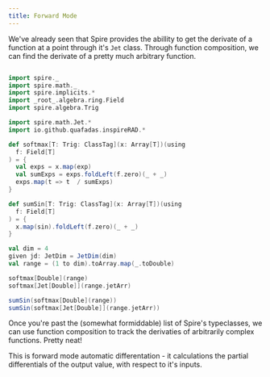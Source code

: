 ```yaml
---
title: Forward Mode
---
```


We've already seen that Spire provides the abillity to get the derivate of a function at a point through it's `Jet` class. Through function composition, we can find the derivate of a pretty much arbitrary function. 

```scala mdoc

import spire._
import spire.math._
import spire.implicits.*
import _root_.algebra.ring.Field
import spire.algebra.Trig

import spire.math.Jet.*
import io.github.quafadas.inspireRAD.*

def softmax[T: Trig: ClassTag](x: Array[T])(using  
  f: Field[T]  
) = {    
  val exps = x.map(exp)
  val sumExps = exps.foldLeft(f.zero)(_ + _)
  exps.map(t => t  / sumExps)
}

def sumSin[T: Trig: ClassTag](x: Array[T])(using  
  f: Field[T]  
) = {    
  x.map(sin).foldLeft(f.zero)(_ + _)  
}

val dim = 4
given jd: JetDim = JetDim(dim)
val range = (1 to dim).toArray.map(_.toDouble)

softmax[Double](range)
softmax[Jet[Double]](range.jetArr)

sumSin(softmax[Double](range))
sumSin(softmax[Jet[Double]](range.jetArr))

```

Once you're past the (somewhat formiddable) list of Spire's typeclasses, we can use function composition to track  the derivaties of arbitrarily complex functions. Pretty neat!

This is forward mode automatic differentation - it calculations the partial differentials of the output value, with respect to it's inputs. 